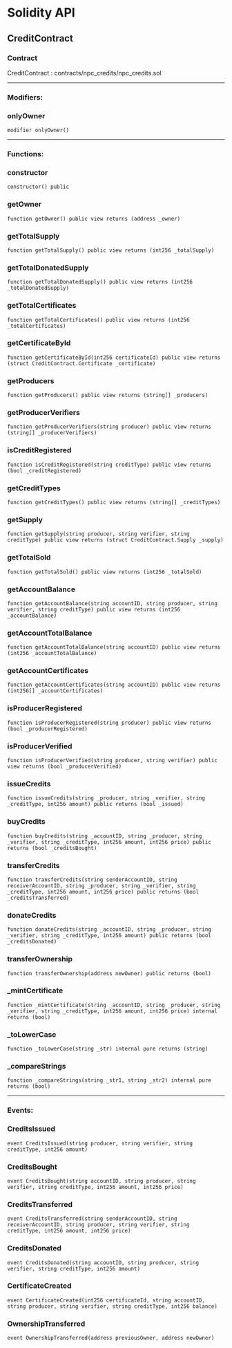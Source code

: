 # Solidity API

## CreditContract

### Contract
CreditContract : contracts/npc_credits/npc_credits.sol

 --- 
### Modifiers:
### onlyOwner

```solidity
modifier onlyOwner()
```

 --- 
### Functions:
### constructor

```solidity
constructor() public
```

### getOwner

```solidity
function getOwner() public view returns (address _owner)
```

### getTotalSupply

```solidity
function getTotalSupply() public view returns (int256 _totalSupply)
```

### getTotalDonatedSupply

```solidity
function getTotalDonatedSupply() public view returns (int256 _totalDonatedSupply)
```

### getTotalCertificates

```solidity
function getTotalCertificates() public view returns (int256 _totalCertificates)
```

### getCertificateById

```solidity
function getCertificateById(int256 certificateId) public view returns (struct CreditContract.Certificate _certificate)
```

### getProducers

```solidity
function getProducers() public view returns (string[] _producers)
```

### getProducerVerifiers

```solidity
function getProducerVerifiers(string producer) public view returns (string[] _producerVerifiers)
```

### isCreditRegistered

```solidity
function isCreditRegistered(string creditType) public view returns (bool _creditRegistered)
```

### getCreditTypes

```solidity
function getCreditTypes() public view returns (string[] _creditTypes)
```

### getSupply

```solidity
function getSupply(string producer, string verifier, string creditType) public view returns (struct CreditContract.Supply _supply)
```

### getTotalSold

```solidity
function getTotalSold() public view returns (int256 _totalSold)
```

### getAccountBalance

```solidity
function getAccountBalance(string accountID, string producer, string verifier, string creditType) public view returns (int256 _accountBalance)
```

### getAccountTotalBalance

```solidity
function getAccountTotalBalance(string accountID) public view returns (int256 _accountTotalBalance)
```

### getAccountCertificates

```solidity
function getAccountCertificates(string accountID) public view returns (int256[] _accountCertificates)
```

### isProducerRegistered

```solidity
function isProducerRegistered(string producer) public view returns (bool _producerRegistered)
```

### isProducerVerified

```solidity
function isProducerVerified(string producer, string verifier) public view returns (bool _producerVerified)
```

### issueCredits

```solidity
function issueCredits(string _producer, string _verifier, string _creditType, int256 amount) public returns (bool _issued)
```

### buyCredits

```solidity
function buyCredits(string _accountID, string _producer, string _verifier, string _creditType, int256 amount, int256 price) public returns (bool _creditsBought)
```

### transferCredits

```solidity
function transferCredits(string senderAccountID, string receiverAccountID, string _producer, string _verifier, string _creditType, int256 amount, int256 price) public returns (bool _creditsTransferred)
```

### donateCredits

```solidity
function donateCredits(string _accountID, string _producer, string _verifier, string _creditType, int256 amount) public returns (bool _creditsDonated)
```

### transferOwnership

```solidity
function transferOwnership(address newOwner) public returns (bool)
```

### _mintCertificate

```solidity
function _mintCertificate(string _accountID, string _producer, string _verifier, string _creditType, int256 amount, int256 price) internal returns (bool)
```

### _toLowerCase

```solidity
function _toLowerCase(string _str) internal pure returns (string)
```

### _compareStrings

```solidity
function _compareStrings(string _str1, string _str2) internal pure returns (bool)
```

 --- 
### Events:
### CreditsIssued

```solidity
event CreditsIssued(string producer, string verifier, string creditType, int256 amount)
```

### CreditsBought

```solidity
event CreditsBought(string accountID, string producer, string verifier, string creditType, int256 amount, int256 price)
```

### CreditsTransferred

```solidity
event CreditsTransferred(string senderAccountID, string receiverAccountID, string producer, string verifier, string creditType, int256 amount, int256 price)
```

### CreditsDonated

```solidity
event CreditsDonated(string accountID, string producer, string verifier, string creditType, int256 amount)
```

### CertificateCreated

```solidity
event CertificateCreated(int256 certificateId, string accountID, string producer, string verifier, string creditType, int256 balance)
```

### OwnershipTransferred

```solidity
event OwnershipTransferred(address previousOwner, address newOwner)
```

